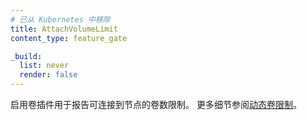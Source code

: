 ```yaml
---
# 已从 Kubernetes 中移除
title: AttachVolumeLimit
content_type: feature_gate

_build:
  list: never
  render: false
---
```

<!--
# Removed from Kubernetes
title: AttachVolumeLimit
content_type: feature_gate

_build:
  list: never
  render: false
-->

<!--
Enable volume plugins to report limits on number of volumes
that can be attached to a node.
See [dynamic volume limits](/docs/concepts/storage/storage-limits/#dynamic-volume-limits)
for more details.
-->
启用卷插件用于报告可连接到节点的卷数限制。
更多细节参阅[动态卷限制](/zh-cn/docs/concepts/storage/storage-limits/#dynamic-volume-limits)。
